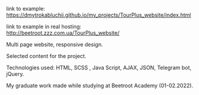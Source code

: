 link to example: https://dmytrokabluchii.github.io/my_projects/TourPlus_website/index.html

link to example in real hosting: http://beetroot.zzz.com.ua/TourPlus_website/

Multi page website, responsive design.

Selected content for the project.

Technologies used: HTML, SCSS , Java Script, AJAX, JSON, Telegram bot, jQuery.

My graduate work made while studying at Beetroot Academy (01-02.2022).
